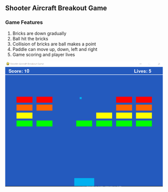 <h2>Shooter Aircraft Breakout Game </h2>
<h3>Game Features</h3>
<ol>
<li>Bricks are down gradually</li>
<li>Ball hit the bricks</li>
<li>Collision of bricks are ball makes a point</li>
<li>Paddle can move up, down, left and right</li>
<li>Game scoring and player lives</li>
</ol>


![Breakout](https://github.com/FaisalAhmedBijoy/NSL-RA-Training/blob/main/Game%20development%20in%20Python/Shooter%20Aircraft%20%20Breakout%20Game/breakout.PNG)
